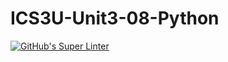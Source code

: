 # ICS3U-Unit3-08-Python

[![GitHub's Super Linter](https://github.com/Andrew-Ten-Den/ICS3U-Unit3-08-Python/workflows/GitHub's%20Super%20Linter/badge.svg)](https://github.com/Andrew-Ten-Den/ICS3U-Unit3-08-Python/actions)

